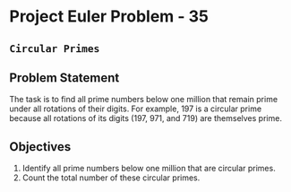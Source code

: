 # Project Euler Problem - 35
## `Circular Primes`

## Problem Statement

The task is to find all prime numbers below one million that remain prime under all rotations of their digits. For example, 197 is a circular prime because all rotations of its digits (197, 971, and 719) are themselves prime.

## Objectives

1. Identify all prime numbers below one million that are circular primes.
2. Count the total number of these circular primes.
